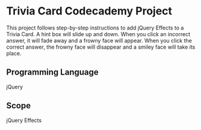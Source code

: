 # Trivia Card Codecademy Project

This project follows step-by-step instructions to add jQuery Effects to a Trivia Card.
A hint box will slide up and down. When you click an incorrect answer, it will fade away and a frowny face will appear. When you click the correct answer, the frowny face will disappear and a smiley face will take its place.

## Programming Language

jQuery

## Scope

jQuery Effects
